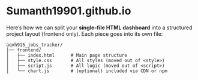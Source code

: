 # Sumanth19901.github.io
Here’s how we can split your **single-file HTML dashboard** into a structured project layout (frontend only). Each piece goes into its own file:

```
aqvh915_jobs_tracker/
│── frontend/
│   ├── index.html      # Main page structure
│   ├── style.css       # All styles (moved out of <style>)
│   ├── script.js       # All logic (moved out of <script>)
│   └── chart.js        # (optional) included via CDN or npm